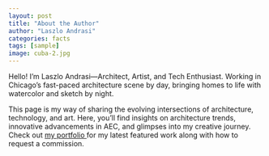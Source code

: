 ```yaml
---
layout: post
title: "About the Author"
author: "Laszlo Andrasi"
categories: facts
tags: [sample]
image: cuba-2.jpg
---
```


Hello! I’m Laszlo Andrasi—Architect, Artist, and Tech Enthusiast. Working in Chicago’s fast-paced architecture scene by day, bringing homes to life with watercolor and sketch by night.

This page is my way of sharing the evolving intersections of architecture, technology, and art. Here, you’ll find insights on architecture trends, innovative advancements in AEC, and glimpses into my creative journey. Check out [my portfolio ](https://issuu.com/andrasi_design/docs/architects_palette_portfolio_summer24/) for my latest featured work along with how to request a commission.
